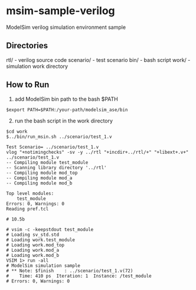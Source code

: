 # msim-sample-verilog

ModelSim verilog simulation environment sample

## Directories
rtl/            - verilog source code
scenario/       - test scenario
bin/            - bash script
work/           - simulation work directory

## How to Run
1. add ModelSim bin path to the bash $PATH
```
$export PATH=$PATH:/your-path/modelsim_ase/bin
```
2. run the bash script in the work directory

```
$cd work
$../bin/run_msin.sh ../scenario/test_1.v

Test Scenario= ../scenario/test_1.v
vlog "+notimingchecks" -sv -y ../rtl "+incdir+../rtl/+" "+libext+.v+" ../scenario/test_1.v 
-- Compiling module test_module
-- Scanning library directory '../rtl'
-- Compiling module mod_top
-- Compiling module mod_a
-- Compiling module mod_b

Top level modules:
	test_module
Errors: 0, Warnings: 0
Reading pref.tcl

# 10.5b

# vsim -c -keepstdout test_module 
# Loading sv_std.std
# Loading work.test_module
# Loading work.mod_top
# Loading work.mod_a
# Loading work.mod_b
VSIM 1> run -all
# ModelSim simulation sample
# ** Note: $finish    : ../scenario/test_1.v(72)
#    Time: 410 ps  Iteration: 1  Instance: /test_module
# Errors: 0, Warnings: 0
```
